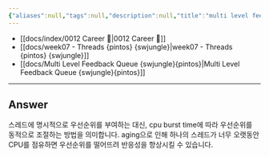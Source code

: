 ```yaml
---
{"aliases":null,"tags":null,"description":null,"title":"multi level feedback queue가 무엇인가요","created":"2024-01-09T01:30:04","updated":"2024-01-09T01:42:03","dg-publish":true,"permalink":"/docs/multi level feedback queue가 무엇인가요/","dgPassFrontmatter":true}
---
```


- [[docs/index/0012 Career 💼\|0012 Career 💼]]
- [[docs/week07 - Threads {pintos} {swjungle}\|week07 - Threads {pintos} {swjungle}]]
- [[docs/Multi Level Feedback Queue {swjungle}{pintos}\|Multi Level Feedback Queue {swjungle}{pintos}]]
---

## Answer

스레드에 명시적으로 우선순위를 부여하는 대신, cpu burst time에 따라 우선순위를 동적으로 조절하는 방법을 의미합니다. aging으로 인해 하나의 스레드가 너무 오랫동안 CPU를 점유하면 우선순위를 떨어뜨려 반응성을 향상시킬 수 있습니다.
